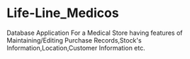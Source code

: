 Life-Line_Medicos
=================

Database Application For a Medical Store having features of Maintaining/Editing Purchase Records,Stock's Information,Location,Customer Information etc.
